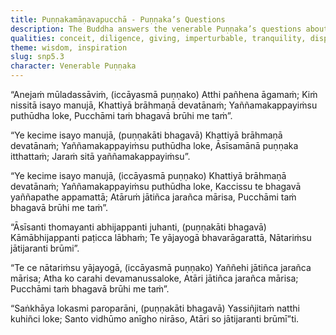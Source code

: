 ```yaml
---
title: Puṇṇakamāṇavapucchā - Puṇṇaka’s Questions
description: The Buddha answers the venerable Puṇṇaka’s questions about the sacrifices made by sages and brahmins, the nature of their desires, and who has truly crossed over birth and old age.
qualities: conceit, diligence, giving, imperturbable, tranquility, dispassion, quenching, clinging to rules and observances
theme: wisdom, inspiration
slug: snp5.3
character: Venerable Puṇṇaka
---
```


“Anejaṁ mūladassāviṁ,
(iccāyasmā puṇṇako)
Atthi pañhena āgamaṁ;
Kiṁ nissitā isayo manujā,
Khattiyā brāhmaṇā devatānaṁ;
Yaññamakappayiṁsu puthūdha loke,
Pucchāmi taṁ bhagavā brūhi me taṁ”.

“Ye kecime isayo manujā,
(puṇṇakāti bhagavā)
Khattiyā brāhmaṇā devatānaṁ;
Yaññamakappayiṁsu puthūdha loke,
Āsīsamānā puṇṇaka itthattaṁ;
Jaraṁ sitā yaññamakappayiṁsu”.

“Ye kecime isayo manujā,
(iccāyasmā puṇṇako)
Khattiyā brāhmaṇā devatānaṁ;
Yaññamakappayiṁsu puthūdha loke,
Kaccissu te bhagavā yaññapathe appamattā;
Atāruṁ jātiñca jarañca mārisa,
Pucchāmi taṁ bhagavā brūhi me taṁ”.

“Āsīsanti thomayanti abhijappanti juhanti,
(puṇṇakāti bhagavā)
Kāmābhijappanti paṭicca lābhaṁ;
Te yājayogā bhavarāgarattā,
Nātariṁsu jātijaranti brūmi”.

“Te ce nātariṁsu yājayogā,
(iccāyasmā puṇṇako)
Yaññehi jātiñca jarañca mārisa;
Atha ko carahi devamanussaloke,
Atāri jātiñca jarañca mārisa;
Pucchāmi taṁ bhagavā brūhi me taṁ”.

“Saṅkhāya lokasmi paroparāni,
(puṇṇakāti bhagavā)
Yassiñjitaṁ natthi kuhiñci loke;
Santo vidhūmo anīgho nirāso,
Atāri so jātijaranti brūmī”ti.
